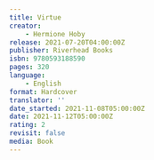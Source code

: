 ```yaml
---
title: Virtue
creator:
    - Hermione Hoby
release: 2021-07-20T04:00:00Z
publisher: Riverhead Books
isbn: 9780593188590
pages: 320
language:
    - English
format: Hardcover
translator: ''
date_started: 2021-11-08T05:00:00Z
date: 2021-11-12T05:00:00Z
rating: 2
revisit: false
media: Book
---
```

